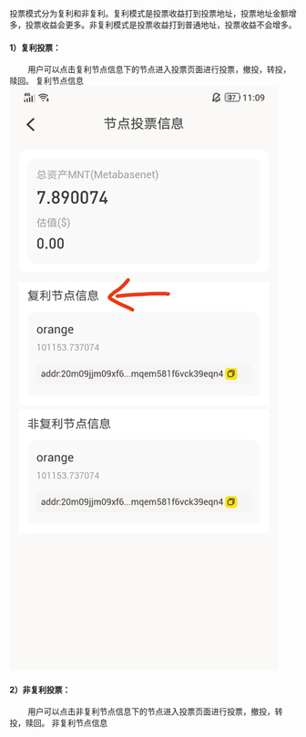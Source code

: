  投票模式分为复利和非复利。复利模式是投票收益打到投票地址，投票地址金额增多，投票收益会更多。非复利模式是投票收益打到普通地址，投票收益不会增多。
 #### 1）复利投票： 
  &emsp; &emsp;用户可以点击复利节点信息下的节点进入投票页面进行投票，撤投，转投，赎回。
  复利节点信息
  <img src="img/vote1.png"/>
 #### 2）非复利投票： 
  &emsp; &emsp;用户可以点击非复利节点信息下的节点进入投票页面进行投票，撤投，转投，赎回。
  非复利节点信息